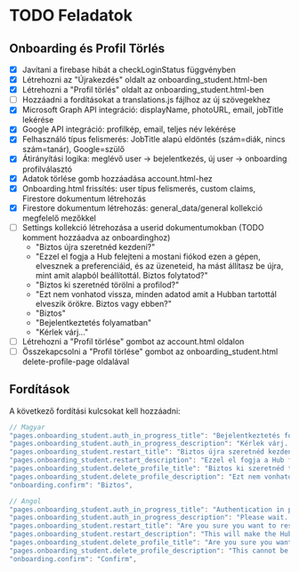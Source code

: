 # TODO Feladatok

## Onboarding és Profil Törlés

- [x] Javítani a firebase hibát a checkLoginStatus függvényben
- [x] Létrehozni az "Újrakezdés" oldalt az onboarding_student.html-ben
- [x] Létrehozni a "Profil törlés" oldalt az onboarding_student.html-ben
- [ ] Hozzáadni a fordításokat a translations.js fájlhoz az új szövegekhez
- [x] Microsoft Graph API integráció: displayName, photoURL, email, jobTitle lekérése
- [x] Google API integráció: profilkép, email, teljes név lekérése
- [x] Felhasználó típus felismerés: JobTitle alapú eldöntés (szám=diák, nincs szám=tanár), Google=szülő
- [x] Átirányítási logika: meglévő user → bejelentkezés, új user → onboarding profilválasztó
- [x] Adatok törlése gomb hozzáadása account.html-hez
- [x] Onboarding.html frissítés: user típus felismerés, custom claims, Firestore dokumentum létrehozás
- [x] Firestore dokumentum létrehozás: general_data/general kollekció megfelelő mezőkkel
- [ ] Settings kollekció létrehozása a userid dokumentumokban (TODO komment hozzáadva az onboardinghoz)
  - "Biztos újra szeretnéd kezdeni?"
  - "Ezzel el fogja a Hub felejteni a mostani fiókod ezen a gépen, elvesznek a preferenciáid, és az üzeneteid, ha mást állítasz be újra, mint amit alapból beállítottál. Biztos folytatod?"
  - "Biztos ki szeretnéd törölni a profilod?"
  - "Ezt nem vonhatod vissza, minden adatod amit a Hubban tartottál elveszik örökre. Biztos vagy ebben?"
  - "Biztos"
  - "Bejelentkeztetés folyamatban"
  - "Kérlek várj..."
- [ ] Létrehozni a "Profil törlése" gombot az account.html oldalon
- [ ] Összekapcsolni a "Profil törlése" gombot az onboarding_student.html delete-profile-page oldalával

## Fordítások

A következő fordítási kulcsokat kell hozzáadni:

```javascript
// Magyar
"pages.onboarding_student.auth_in_progress_title": "Bejelentkeztetés folyamatban",
"pages.onboarding_student.auth_in_progress_description": "Kérlek várj...",
"pages.onboarding_student.restart_title": "Biztos újra szeretnéd kezdeni?",
"pages.onboarding_student.restart_description": "Ezzel el fogja a Hub felejteni a mostani fiókod ezen a gépen, elvesznek a preferenciáid, és az üzeneteid, ha mást állítasz be újra, mint amit alapból beállítottál. Biztos folytatod?",
"pages.onboarding_student.delete_profile_title": "Biztos ki szeretnéd törölni a profilod?",
"pages.onboarding_student.delete_profile_description": "Ezt nem vonhatod vissza, minden adatod amit a Hubban tartottál elveszik örökre. Biztos vagy ebben?",
"onboarding.confirm": "Biztos",

// Angol
"pages.onboarding_student.auth_in_progress_title": "Authentication in progress",
"pages.onboarding_student.auth_in_progress_description": "Please wait...",
"pages.onboarding_student.restart_title": "Are you sure you want to restart?",
"pages.onboarding_student.restart_description": "This will make the Hub forget your current account on this device, you will lose your preferences and messages if you set up something different than what you originally set up. Are you sure you want to continue?",
"pages.onboarding_student.delete_profile_title": "Are you sure you want to delete your profile?",
"pages.onboarding_student.delete_profile_description": "This cannot be undone, all your data stored in the Hub will be lost forever. Are you sure about this?",
"onboarding.confirm": "Confirm",
```